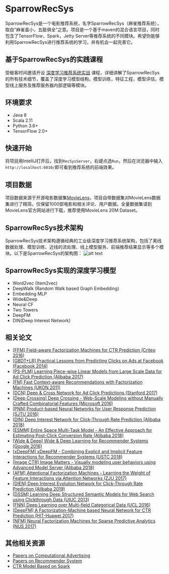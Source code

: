 # SparrowRecSys
SparrowRecSys是一个电影推荐系统，名字SparrowRecSys（麻雀推荐系统），取自“麻雀虽小，五脏俱全”之意。项目是一个基于maven的混合语言项目，同时包含了TensorFlow，Spark，Jetty Server等推荐系统的不同模块。希望你能够利用SparrowRecSys进行推荐系统的学习，并有机会一起完善它。

## 基于SparrowRecSys的实践课程
受极客时间邀请开设 [深度学习推荐系统实战](http://gk.link/a/10lyE) 课程，详细讲解了SparrowRecSys的所有技术细节，覆盖了深度学习模型结构，模型训练，特征工程，模型评估，模型线上服务及推荐服务器内部逻辑等模块。

## 环境要求
* Java 8
* Scala 2.11
* Python 3.6+
* TensorFlow 2.0+

## 快速开始
将项目用IntelliJ打开后，找到`RecSysServer`，右键点选`Run`，然后在浏览器中输入`http://localhost:6010/`即可看到推荐系统的前端效果。

## 项目数据
项目数据来源于开源电影数据集[MovieLens](https://grouplens.org/datasets/movielens/)，项目自带数据集对MovieLens数据集进行了精简，仅保留1000部电影和相关评论、用户数据。全量数据集请到MovieLens官方网站进行下载，推荐使用MovieLens 20M Dataset。

## SparrowRecSys技术架构
SparrowRecSys技术架构遵循经典的工业级深度学习推荐系统架构，包括了离线数据处理、模型训练、近线的流处理、线上模型服务、前端推荐结果显示等多个模块。以下是SparrowRecSys的架构图：
![alt text](https://github.com/wzhe06/SparrowRecSys/raw/master/docs/sparrowrecsysarch.png)

## SparrowRecSys实现的深度学习模型
* Word2vec (Item2vec)
* DeepWalk (Random Walk based Graph Embedding)
* Embedding MLP
* Wide&Deep
* Neural CF
* Two Towers
* DeepFM
* DIN(Deep Interest Network)

## 相关论文
* [[FFM] Field-aware Factorization Machines for CTR Prediction (Criteo 2016)](https://github.com/wzhe06/Ad-papers/blob/master/Classic%20CTR%20Prediction/%5BFFM%5D%20Field-aware%20Factorization%20Machines%20for%20CTR%20Prediction%20%28Criteo%202016%29.pdf) <br />
* [[GBDT+LR] Practical Lessons from Predicting Clicks on Ads at Facebook (Facebook 2014)](https://github.com/wzhe06/Ad-papers/blob/master/Classic%20CTR%20Prediction/%5BGBDT%2BLR%5D%20Practical%20Lessons%20from%20Predicting%20Clicks%20on%20Ads%20at%20Facebook%20%28Facebook%202014%29.pdf) <br />
* [[PS-PLM] Learning Piece-wise Linear Models from Large Scale Data for Ad Click Prediction (Alibaba 2017)](https://github.com/wzhe06/Ad-papers/blob/master/Classic%20CTR%20Prediction/%5BPS-PLM%5D%20Learning%20Piece-wise%20Linear%20Models%20from%20Large%20Scale%20Data%20for%20Ad%20Click%20Prediction%20%28Alibaba%202017%29.pdf) <br />
* [[FM] Fast Context-aware Recommendations with Factorization Machines (UKON 2011)](https://github.com/wzhe06/Ad-papers/blob/master/Classic%20CTR%20Prediction/%5BFM%5D%20Fast%20Context-aware%20Recommendations%20with%20Factorization%20Machines%20%28UKON%202011%29.pdf) <br />
* [[DCN] Deep & Cross Network for Ad Click Predictions (Stanford 2017)](https://github.com/wzhe06/Ad-papers/blob/master/Deep%20Learning%20CTR%20Prediction/%5BDCN%5D%20Deep%20%26%20Cross%20Network%20for%20Ad%20Click%20Predictions%20%28Stanford%202017%29.pdf) <br />
* [[Deep Crossing] Deep Crossing - Web-Scale Modeling without Manually Crafted Combinatorial Features (Microsoft 2016)](https://github.com/wzhe06/Ad-papers/blob/master/Deep%20Learning%20CTR%20Prediction/%5BDeep%20Crossing%5D%20Deep%20Crossing%20-%20Web-Scale%20Modeling%20without%20Manually%20Crafted%20Combinatorial%20Features%20%28Microsoft%202016%29.pdf) <br />
* [[PNN] Product-based Neural Networks for User Response Prediction (SJTU 2016)](https://github.com/wzhe06/Ad-papers/blob/master/Deep%20Learning%20CTR%20Prediction/%5BPNN%5D%20Product-based%20Neural%20Networks%20for%20User%20Response%20Prediction%20%28SJTU%202016%29.pdf) <br />
* [[DIN] Deep Interest Network for Click-Through Rate Prediction (Alibaba 2018)](https://github.com/wzhe06/Ad-papers/blob/master/Deep%20Learning%20CTR%20Prediction/%5BDIN%5D%20Deep%20Interest%20Network%20for%20Click-Through%20Rate%20Prediction%20%28Alibaba%202018%29.pdf) <br />
* [[ESMM] Entire Space Multi-Task Model - An Effective Approach for Estimating Post-Click Conversion Rate (Alibaba 2018)](https://github.com/wzhe06/Ad-papers/blob/master/Deep%20Learning%20CTR%20Prediction/%5BESMM%5D%20Entire%20Space%20Multi-Task%20Model%20-%20An%20Effective%20Approach%20for%20Estimating%20Post-Click%20Conversion%20Rate%20%28Alibaba%202018%29.pdf) <br />
* [[Wide & Deep] Wide & Deep Learning for Recommender Systems (Google 2016)](https://github.com/wzhe06/Ad-papers/blob/master/Deep%20Learning%20CTR%20Prediction/%5BWide%20%26%20Deep%5D%20Wide%20%26%20Deep%20Learning%20for%20Recommender%20Systems%20%28Google%202016%29.pdf) <br />
* [[xDeepFM] xDeepFM - Combining Explicit and Implicit Feature Interactions for Recommender Systems (USTC 2018)](https://github.com/wzhe06/Ad-papers/blob/master/Deep%20Learning%20CTR%20Prediction/%5BxDeepFM%5D%20xDeepFM%20-%20Combining%20Explicit%20and%20Implicit%20Feature%20Interactions%20for%20Recommender%20Systems%20%28USTC%202018%29.pdf) <br />
* [[Image CTR] Image Matters - Visually modeling user behaviors using Advanced Model Server (Alibaba 2018)](https://github.com/wzhe06/Ad-papers/blob/master/Deep%20Learning%20CTR%20Prediction/%5BImage%20CTR%5D%20Image%20Matters%20-%20Visually%20modeling%20user%20behaviors%20using%20Advanced%20Model%20Server%20%28Alibaba%202018%29.pdf) <br />
* [[AFM] Attentional Factorization Machines - Learning the Weight of Feature Interactions via Attention Networks (ZJU 2017)](https://github.com/wzhe06/Ad-papers/blob/master/Deep%20Learning%20CTR%20Prediction/%5BAFM%5D%20Attentional%20Factorization%20Machines%20-%20Learning%20the%20Weight%20of%20Feature%20Interactions%20via%20Attention%20Networks%20%28ZJU%202017%29.pdf) <br />
* [[DIEN] Deep Interest Evolution Network for Click-Through Rate Prediction (Alibaba 2019)](https://github.com/wzhe06/Ad-papers/blob/master/Deep%20Learning%20CTR%20Prediction/%5BDIEN%5D%20Deep%20Interest%20Evolution%20Network%20for%20Click-Through%20Rate%20Prediction%20%28Alibaba%202019%29.pdf) <br />
* [[DSSM] Learning Deep Structured Semantic Models for Web Search using Clickthrough Data (UIUC 2013)](https://github.com/wzhe06/Ad-papers/blob/master/Deep%20Learning%20CTR%20Prediction/%5BDSSM%5D%20Learning%20Deep%20Structured%20Semantic%20Models%20for%20Web%20Search%20using%20Clickthrough%20Data%20%28UIUC%202013%29.pdf) <br />
* [[FNN] Deep Learning over Multi-field Categorical Data (UCL 2016)](https://github.com/wzhe06/Ad-papers/blob/master/Deep%20Learning%20CTR%20Prediction/%5BFNN%5D%20Deep%20Learning%20over%20Multi-field%20Categorical%20Data%20%28UCL%202016%29.pdf) <br />
* [[DeepFM] A Factorization-Machine based Neural Network for CTR Prediction (HIT-Huawei 2017)](https://github.com/wzhe06/Ad-papers/blob/master/Deep%20Learning%20CTR%20Prediction/%5BDeepFM%5D%20A%20Factorization-Machine%20based%20Neural%20Network%20for%20CTR%20Prediction%20%28HIT-Huawei%202017%29.pdf) <br />
* [[NFM] Neural Factorization Machines for Sparse Predictive Analytics (NUS 2017)](https://github.com/wzhe06/Ad-papers/blob/master/Deep%20Learning%20CTR%20Prediction/%5BNFM%5D%20Neural%20Factorization%20Machines%20for%20Sparse%20Predictive%20Analytics%20%28NUS%202017%29.pdf) <br />

## 其他相关资源
* [Papers on Computational Advertising](https://github.com/wzhe06/Ad-papers) <br />
* [Papers on Recommender System](https://github.com/wzhe06/Ad-papers) <br />
* [CTR Model Based on Spark](https://github.com/wzhe06/SparkCTR) <br />
